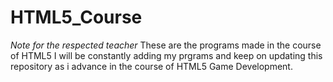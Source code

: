 # HTML5_Course
*Note for the respected teacher*
These are the programs made in the course of HTML5
I will be constantly adding my prgrams and keep on updating this repository as i advance in the course of HTML5 Game Development.
